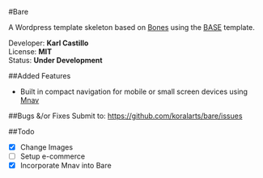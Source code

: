 #Bare

A Wordpress template skeleton based on <a href="http://themble.com/bones/">Bones</a> using the <a href="http://matthewhartman.github.io/base/">BASE</a> template.

Developer: **Karl Castillo**<br/>
License: **MIT**<br/>
Status: **Under Development**

##Added Features
- Built in compact navigation for mobile or small screen devices using <a href="https://github.com/koralarts/mnav">Mnav</a>

##Bugs &/or Fixes
Submit to: https://github.com/koralarts/bare/issues

##Todo
- [x] Change Images
- [ ] Setup e-commerce
- [x] Incorporate Mnav into Bare
